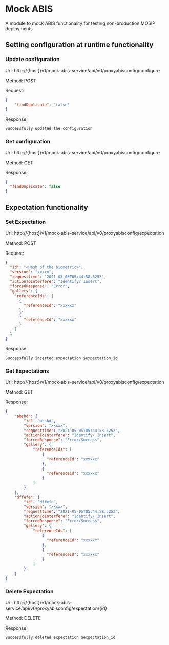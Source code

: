 # Mock ABIS
A module to mock  ABIS functionality for testing non-production MOSIP deployments

## Setting configuration at runtime functionality

### Update configuration
Url: http://{host}/v1/mock-abis-service/api/v0/proxyabisconfig/configure

Method: POST

Request:
```json
{
	"findDuplicate": "false"
}
```

Response:
```text
Successfully updated the configuration
```

### Get configuration
Url: http://{host}/v1/mock-abis-service/api/v0/proxyabisconfig/configure

Method: GET

Response:
```json
{
  "findDuplicate": false
}
```

## Expectation functionality

### Set Expectation

Url: http://{host}/v1/mock-abis-service/api/v0/proxyabisconfig/expectation

Method: POST

Request:
```json
{
  "id": "<Hash of the biometric>",
  "version": "xxxxx",
  "requesttime": "2021-05-05T05:44:58.525Z",
  "actionToInterfere": "Identify/ Insert",
  "forcedResponse": "Error",
  "gallery": {
    "referenceIds": [
      {
        "referenceId": "xxxxxx"
      },
      {
        "referenceId": "xxxxxx"
      }
    ]
  }
}
```

Response:
```text
Successfully inserted expectation $expectation_id
```

### Get Expectations

Url: http://{host}/v1/mock-abis-service/api/v0/proxyabisconfig/expectation

Method: GET

Response:
```json
{
    "abshd": {
        "id": "abshd",
        "version": "xxxxx",
        "requesttime": "2021-05-05T05:44:58.525Z",
        "actionToInterfere": "Identify/ Insert",
        "forcedResponse": "Error/Success",
        "gallery": {
            "referenceIds": [
                {
                  "referenceId": "xxxxxx"
                },
                {
                  "referenceId": "xxxxxx"
                }
            ]
        }
    },
    "dffefe": {
        "id": "dffefe",
        "version": "xxxxx",
        "requesttime": "2021-05-05T05:44:58.525Z",
        "actionToInterfere": "Identify/ Insert",
        "forcedResponse": "Error/Success",
        "gallery": {
            "referenceIds": [
                {
                  "referenceId": "xxxxxx"
                },
                {
                  "referenceId": "xxxxxx"
                }
            ]
        }
    }
}
```

### Delete Expectation

Url: http://{host}/v1/mock-abis-service/api/v0/proxyabisconfig/expectation/{id}

Method: DELETE

Response:
```text
Successfully deleted expectation $expectation_id
```